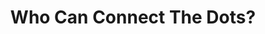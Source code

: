 ---
layout: post
type: episode
title: Who Can Connect The Dots?
postnumber: 41
epnumber: 16
section: 0
description: Craig Irving and I exchange our views on the terrible trends around the world&colon; propaganda in mainstream news media, censorship in social media, fascist actions by many governments, disinformation campaigns, etc. It is difficult not to conclude that behind such seemingly random happenings is a global central force with its own ideology and agenda for humanity as a whole.
image: /images/banners/ep16banner.jpg
audio: s1!6205c#t=1
video: quqT7sLlfIY
transcript: 0
speakers: [Craig Irving, William Blacoe]
categories: [fascism, current events, global trends]
tags: []
comments: true
---